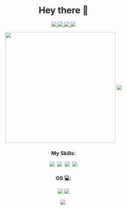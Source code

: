<h1 align="center">Hey there 👋</h1>

<p align='center'>
  <a href="https://twitter.com/ewan1011">
    <img src="https://img.shields.io/badge/twitter-%231DA1F2.svg?&style=for-the-badge&logo=twitter&logoColor=white" />
  </a>
  <a href="https://discordapp.com/users/453966433379024896">
    <img src="https://img.shields.io/badge/Discord-%235865F2.svg?style=for-the-badge&logo=discord&logoColor=white" />
  </a>
  <a href="https://t.me/ewan1011">
    <img src="https://img.shields.io/badge/Telegram-2CA5E0?style=for-the-badge&logo=telegram&logoColor=white" />
  </a>
  <a href="https://www.reddit.com/user/Electronic-Moment-32">
    <img src="https://img.shields.io/badge/Reddit-FF4500?style=for-the-badge&logo=reddit&logoColor=white" />
  </a> 
</p>

<p align='center'>
  <img align="center" src="https://github-readme-stats-ew4n1011.vercel.app/api?username=ew4n1011&show_icons=true&count_private=true&theme=blueberry" width="350"/>
  <img align="center" src="https://github-readme-stats-ew4n1011.vercel.app/api/top-langs/?username=ew4n1011&theme=blueberry&layout=compact&langs_count=4" />
</p>

<h3 align="center">My Skills:</h3>
<p align="center">  
  <!--HTML-->
  <a href="https://developer.mozilla.org/en-US/docs/Glossary/HTML5"><img src="https://img.shields.io/badge/html5%20-%23E34F26.svg?&style=for-the-badge&logo=html5&logoColor=white"></a>&nbsp;
  <!--CSS-->
  <a href="https://developer.mozilla.org/en-US/docs/Web/CSS"><img src="https://img.shields.io/badge/css3%20-%231572B6.svg?&style=for-the-badge&logo=css3&logoColor=white"></a>&nbsp;
  <!--Docker-->
  <a href="https://www.docker.com"><img src="https://img.shields.io/badge/docker-%230db7ed.svg?style=for-the-badge&logo=docker&logoColor=white"></a>&nbsp;
  <!--Shell-->
  <a href="https://github.com/Ew4n1011"><img src="https://img.shields.io/badge/shell_script-%23121011.svg?style=for-the-badge&logo=gnu-bash&logoColor=white"></a>
</p>

<h3 align='center'>OS 💻:</h3>
<p align='center'>
  <a href="https://github.com/Ew4n1011"><img src="https://img.shields.io/badge/Windows%2011-%230079d5.svg?style=for-the-badge&logo=Windows%2011&logoColor=white"></a>
  <a href="https://github.com/Ew4n1011"><img src="https://img.shields.io/badge/Arch%20Linux-1793D1?logo=arch-linux&logoColor=fff&style=for-the-badge"></a>
</p>

<p align='center'>
<a href="https://github.com/Ew4n1011/aurto-docker"><img align="center" src="https://github-readme-stats-ew4n1011.vercel.app/api/pin/?username=ew4n1011&repo=aurto-docker&theme=blueberry" /></a>&nbsp; 
</p>

<!--
**Ew4n1011/Ew4n1011** is a ✨ _special_ ✨ repository because its `README.md` (this file) appears on your GitHub profile.

Here are some ideas to get you started:

- 🔭 I’m currently working on ...
- 🌱 I’m currently learning ...
- 👯 I’m looking to collaborate on ...
- 🤔 I’m looking for help with ...
- 💬 Ask me about ...
- 📫 How to reach me: ...
- 😄 Pronouns: ...
- ⚡ Fun fact: ...
-->
